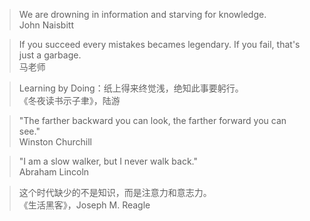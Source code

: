 > We	are	drowning in information	and	starving	for	knowledge.  
> John	Naisbitt

> If you succeed every mistakes becames legendary. If you fail, that's just a garbage.   
> 马老师

> Learning by Doing：纸上得来终觉浅，绝知此事要躬行。  
> 《冬夜读书示子聿》，陆游

> "The farther backward you can look, the farther forward you can see."   
> Winston Churchill

> "I am a slow walker, but I never walk back."  
> Abraham Lincoln


> 这个时代缺少的不是知识，而是注意力和意志力。  
> 《生活黑客》，Joseph M. Reagle
